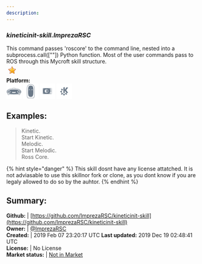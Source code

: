 ```yaml
---
description: 
---
```


### _kineticinit-skill.ImprezaRSC_  
This command passes 'roscore' to the command line, nested into a subprocess.call([""]) Python function. Most of the user commands pass to ROS through this Mycroft skill structure.  
![](../.gitbook/assets/star.png)  
**Platform:**  
 ![Mark I](../.gitbook/assets/mark-1-icon.png)  ![Mark II](../.gitbook/assets/mark-2-icon.png)  ![Picroft](../.gitbook/assets/picroft-icon.png)  ![plasmoid](../.gitbook/assets/kde.png)   
## Examples:  
> Kinetic.  
> Start Kinetic.  
> Melodic.  
> Start Melodic.  
> Ross Core.  
  
{% hint style="danger" %}
This skill dosnt have any license attatched. It is not adviasable to use this skillnor fork or clone, as you dont know if you are legaly allowed to do so by the auhtor.
{% endhint %}
  
## Summary:  
**Github:** | [https://github.com/ImprezaRSC/kineticinit-skill](https://github.com/ImprezaRSC/kineticinit-skill)  
**Owner:** | [@ImprezaRSC](https://github.com/ImprezaRSC)  
**Created:** | 2019 Feb 07 23:20:17 UTC  **Last updated:** 2019 Dec 19 02:48:41 UTC  
**License:** | No License  
**Market status:** | [Not in Market](https://market.mycroft.ai/skill/)  
